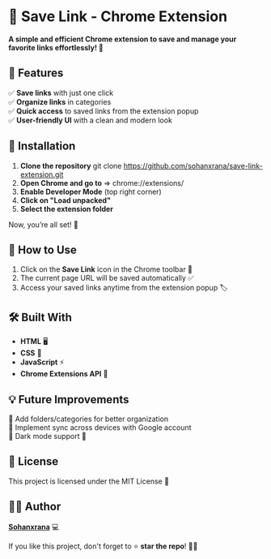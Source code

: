 # 🚀 Save Link - Chrome Extension  

**A simple and efficient Chrome extension to save and manage your favorite links effortlessly! 📌**  

## 🔗 Features  

✅ **Save links** with just one click  
✅ **Organize links** in categories  
✅ **Quick access** to saved links from the extension popup  
✅ **User-friendly UI** with a clean and modern look  

## 🚀 Installation  

1. **Clone the repository** git clone https://github.com/sohanxrana/save-link-extension.git
2. **Open Chrome and go to** => chrome://extensions/ 
3. **Enable Developer Mode** (top right corner)  
4. **Click on "Load unpacked"**  
5. **Select the extension folder**  

Now, you’re all set! 🎉  

## 🔧 How to Use  

1. Click on the **Save Link** icon in the Chrome toolbar 📌  
2. The current page URL will be saved automatically ✅  
3. Access your saved links anytime from the extension popup 🏷  

## 🛠 Built With  

- **HTML** 🖥  
- **CSS** 🎨  
- **JavaScript** ⚡  
- **Chrome Extensions API** 🔗  

## 💡 Future Improvements  

🔹 Add folders/categories for better organization  
🔹 Implement sync across devices with Google account  
🔹 Dark mode support 🌙  

## 📜 License  

This project is licensed under the MIT License 📄  

## 👨‍💻 Author  

**[Sohanxrana](https://github.com/sohanxrana)** 💻  

If you like this project, don't forget to ⭐ **star the repo**! 🚀✨ 
